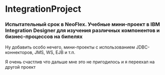 # IntegrationProject

### Испытательный срок в NeoFlex. Учебные мини-проект в IBM Integration Designer для изучения различных компонентов и бизнес-процессов на бипелях

Ну добавить особо нечего, мини-проекты с использованием JDBC-коннекторов, JMS, WS, EJB и т.п.

Я очень счастлив что дальше мне это не пригодилось и я переехал на другой проект
